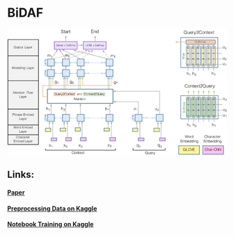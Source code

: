 # BiDAF

![Модель](/pics/bidaf.png)

## Links:
#### [Paper](https://arxiv.org/abs/1611.01603v6)
#### [Preprocessing Data on Kaggle](https://www.kaggle.com/code/rudenkoilya/bidaf-preprocessing/notebook)
#### [Notebook Training on Kaggle](https://www.kaggle.com/code/rudenkoilya/bidaf/notebook)

